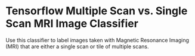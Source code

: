 # Tensorflow Multiple Scan vs. Single Scan MRI Image Classifier

Use this classifier to label images taken with Magnetic Resonance Imaging (MRI) that are either a single scan or tile of multiple scans.

